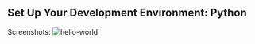 ## Set Up Your Development Environment: Python
Screenshots:
![hello-world](https://user-images.githubusercontent.com/60664640/188523770-71f38bea-e0d7-4beb-9d51-abd9af566802.jpg)
